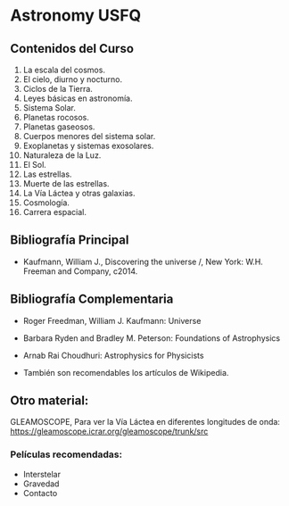 # Astronomy USFQ

## Contenidos del Curso
1. La escala del cosmos.
2. El cielo, diurno y nocturno.
3. Ciclos de la Tierra.
4. Leyes básicas en astronomía.
5. Sistema Solar.
6. Planetas rocosos.
7. Planetas gaseosos.
8. Cuerpos menores del sistema solar.
9. Exoplanetas y sistemas exosolares.
10. Naturaleza de la Luz.
11. El Sol.
12. Las estrellas.
13. Muerte de las estrellas.
14. La Vía Láctea y otras galaxias.
15. Cosmología.
16. Carrera espacial.

## Bibliografía Principal
- Kaufmann, William J., Discovering the universe /, New York: W.H. Freeman and Company, c2014.

## Bibliografía Complementaria
- Roger Freedman, William J. Kaufmann: Universe
- Barbara Ryden and Bradley M. Peterson: Foundations of Astrophysics
- Arnab Rai Choudhuri: Astrophysics for Physicists

- También son recomendables los artículos de Wikipedia.

## Otro material:

GLEAMOSCOPE, Para ver la Vía Láctea en diferentes longitudes de onda: https://gleamoscope.icrar.org/gleamoscope/trunk/src

### Películas recomendadas: 

- Interstelar
- Gravedad 
- Contacto
